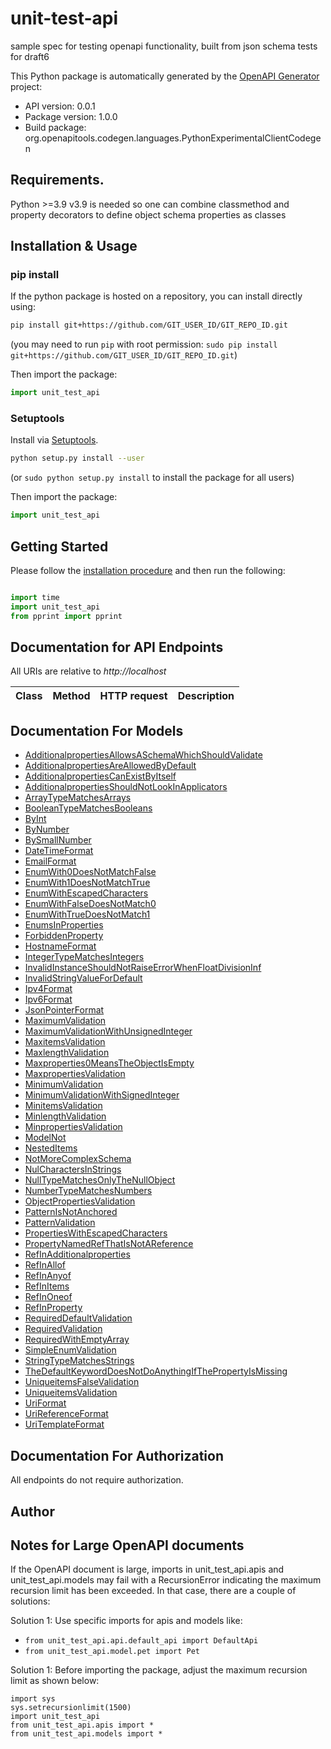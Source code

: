 # unit-test-api
sample spec for testing openapi functionality, built from json schema tests for draft6

This Python package is automatically generated by the [OpenAPI Generator](https://openapi-generator.tech) project:

- API version: 0.0.1
- Package version: 1.0.0
- Build package: org.openapitools.codegen.languages.PythonExperimentalClientCodegen

## Requirements.

Python &gt;&#x3D;3.9
v3.9 is needed so one can combine classmethod and property decorators to define
object schema properties as classes

## Installation & Usage
### pip install

If the python package is hosted on a repository, you can install directly using:

```sh
pip install git+https://github.com/GIT_USER_ID/GIT_REPO_ID.git
```
(you may need to run `pip` with root permission: `sudo pip install git+https://github.com/GIT_USER_ID/GIT_REPO_ID.git`)

Then import the package:
```python
import unit_test_api
```

### Setuptools

Install via [Setuptools](http://pypi.python.org/pypi/setuptools).

```sh
python setup.py install --user
```
(or `sudo python setup.py install` to install the package for all users)

Then import the package:
```python
import unit_test_api
```

## Getting Started

Please follow the [installation procedure](#installation--usage) and then run the following:

```python

import time
import unit_test_api
from pprint import pprint
```

## Documentation for API Endpoints

All URIs are relative to *http://localhost*

Class | Method | HTTP request | Description
------------ | ------------- | ------------- | -------------

## Documentation For Models

 - [AdditionalpropertiesAllowsASchemaWhichShouldValidate](docs/AdditionalpropertiesAllowsASchemaWhichShouldValidate.md)
 - [AdditionalpropertiesAreAllowedByDefault](docs/AdditionalpropertiesAreAllowedByDefault.md)
 - [AdditionalpropertiesCanExistByItself](docs/AdditionalpropertiesCanExistByItself.md)
 - [AdditionalpropertiesShouldNotLookInApplicators](docs/AdditionalpropertiesShouldNotLookInApplicators.md)
 - [ArrayTypeMatchesArrays](docs/ArrayTypeMatchesArrays.md)
 - [BooleanTypeMatchesBooleans](docs/BooleanTypeMatchesBooleans.md)
 - [ByInt](docs/ByInt.md)
 - [ByNumber](docs/ByNumber.md)
 - [BySmallNumber](docs/BySmallNumber.md)
 - [DateTimeFormat](docs/DateTimeFormat.md)
 - [EmailFormat](docs/EmailFormat.md)
 - [EnumWith0DoesNotMatchFalse](docs/EnumWith0DoesNotMatchFalse.md)
 - [EnumWith1DoesNotMatchTrue](docs/EnumWith1DoesNotMatchTrue.md)
 - [EnumWithEscapedCharacters](docs/EnumWithEscapedCharacters.md)
 - [EnumWithFalseDoesNotMatch0](docs/EnumWithFalseDoesNotMatch0.md)
 - [EnumWithTrueDoesNotMatch1](docs/EnumWithTrueDoesNotMatch1.md)
 - [EnumsInProperties](docs/EnumsInProperties.md)
 - [ForbiddenProperty](docs/ForbiddenProperty.md)
 - [HostnameFormat](docs/HostnameFormat.md)
 - [IntegerTypeMatchesIntegers](docs/IntegerTypeMatchesIntegers.md)
 - [InvalidInstanceShouldNotRaiseErrorWhenFloatDivisionInf](docs/InvalidInstanceShouldNotRaiseErrorWhenFloatDivisionInf.md)
 - [InvalidStringValueForDefault](docs/InvalidStringValueForDefault.md)
 - [Ipv4Format](docs/Ipv4Format.md)
 - [Ipv6Format](docs/Ipv6Format.md)
 - [JsonPointerFormat](docs/JsonPointerFormat.md)
 - [MaximumValidation](docs/MaximumValidation.md)
 - [MaximumValidationWithUnsignedInteger](docs/MaximumValidationWithUnsignedInteger.md)
 - [MaxitemsValidation](docs/MaxitemsValidation.md)
 - [MaxlengthValidation](docs/MaxlengthValidation.md)
 - [Maxproperties0MeansTheObjectIsEmpty](docs/Maxproperties0MeansTheObjectIsEmpty.md)
 - [MaxpropertiesValidation](docs/MaxpropertiesValidation.md)
 - [MinimumValidation](docs/MinimumValidation.md)
 - [MinimumValidationWithSignedInteger](docs/MinimumValidationWithSignedInteger.md)
 - [MinitemsValidation](docs/MinitemsValidation.md)
 - [MinlengthValidation](docs/MinlengthValidation.md)
 - [MinpropertiesValidation](docs/MinpropertiesValidation.md)
 - [ModelNot](docs/ModelNot.md)
 - [NestedItems](docs/NestedItems.md)
 - [NotMoreComplexSchema](docs/NotMoreComplexSchema.md)
 - [NulCharactersInStrings](docs/NulCharactersInStrings.md)
 - [NullTypeMatchesOnlyTheNullObject](docs/NullTypeMatchesOnlyTheNullObject.md)
 - [NumberTypeMatchesNumbers](docs/NumberTypeMatchesNumbers.md)
 - [ObjectPropertiesValidation](docs/ObjectPropertiesValidation.md)
 - [PatternIsNotAnchored](docs/PatternIsNotAnchored.md)
 - [PatternValidation](docs/PatternValidation.md)
 - [PropertiesWithEscapedCharacters](docs/PropertiesWithEscapedCharacters.md)
 - [PropertyNamedRefThatIsNotAReference](docs/PropertyNamedRefThatIsNotAReference.md)
 - [RefInAdditionalproperties](docs/RefInAdditionalproperties.md)
 - [RefInAllof](docs/RefInAllof.md)
 - [RefInAnyof](docs/RefInAnyof.md)
 - [RefInItems](docs/RefInItems.md)
 - [RefInOneof](docs/RefInOneof.md)
 - [RefInProperty](docs/RefInProperty.md)
 - [RequiredDefaultValidation](docs/RequiredDefaultValidation.md)
 - [RequiredValidation](docs/RequiredValidation.md)
 - [RequiredWithEmptyArray](docs/RequiredWithEmptyArray.md)
 - [SimpleEnumValidation](docs/SimpleEnumValidation.md)
 - [StringTypeMatchesStrings](docs/StringTypeMatchesStrings.md)
 - [TheDefaultKeywordDoesNotDoAnythingIfThePropertyIsMissing](docs/TheDefaultKeywordDoesNotDoAnythingIfThePropertyIsMissing.md)
 - [UniqueitemsFalseValidation](docs/UniqueitemsFalseValidation.md)
 - [UniqueitemsValidation](docs/UniqueitemsValidation.md)
 - [UriFormat](docs/UriFormat.md)
 - [UriReferenceFormat](docs/UriReferenceFormat.md)
 - [UriTemplateFormat](docs/UriTemplateFormat.md)

## Documentation For Authorization

 All endpoints do not require authorization.

## Author


## Notes for Large OpenAPI documents
If the OpenAPI document is large, imports in unit_test_api.apis and unit_test_api.models may fail with a
RecursionError indicating the maximum recursion limit has been exceeded. In that case, there are a couple of solutions:

Solution 1:
Use specific imports for apis and models like:
- `from unit_test_api.api.default_api import DefaultApi`
- `from unit_test_api.model.pet import Pet`

Solution 1:
Before importing the package, adjust the maximum recursion limit as shown below:
```
import sys
sys.setrecursionlimit(1500)
import unit_test_api
from unit_test_api.apis import *
from unit_test_api.models import *
```
